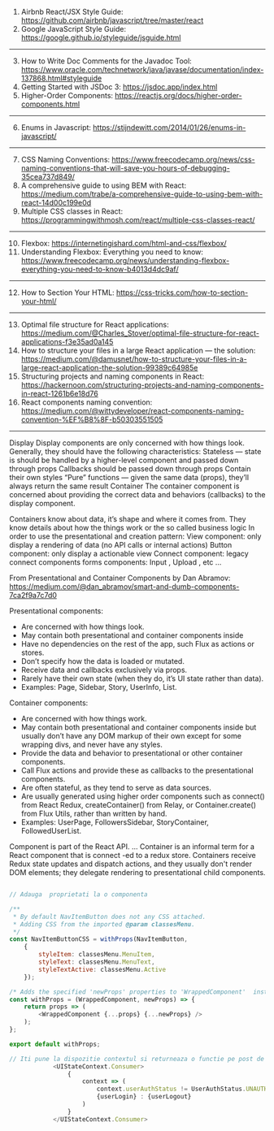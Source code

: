 1. Airbnb React/JSX Style Guide: https://github.com/airbnb/javascript/tree/master/react
2. Google JavaScript Style Guide: https://google.github.io/styleguide/jsguide.html
---
3. How to Write Doc Comments for the Javadoc Tool: https://www.oracle.com/technetwork/java/javase/documentation/index-137868.html#styleguide
4. Getting Started with JSDoc 3: https://jsdoc.app/index.html
5. Higher-Order Components: https://reactjs.org/docs/higher-order-components.html
---
6. Enums in Javascript: https://stijndewitt.com/2014/01/26/enums-in-javascript/
---
7. CSS Naming Conventions: https://www.freecodecamp.org/news/css-naming-conventions-that-will-save-you-hours-of-debugging-35cea737d849/
8. A comprehensive guide to using BEM with React: https://medium.com/trabe/a-comprehensive-guide-to-using-bem-with-react-14d00c199e0d
9. Multiple CSS classes in React: https://programmingwithmosh.com/react/multiple-css-classes-react/
---
10. Flexbox: https://internetingishard.com/html-and-css/flexbox/
11. Understanding Flexbox: Everything you need to know: https://www.freecodecamp.org/news/understanding-flexbox-everything-you-need-to-know-b4013d4dc9af/
---
12. How to Section Your HTML: https://css-tricks.com/how-to-section-your-html/
---
13. Optimal file structure for React applications: https://medium.com/@Charles_Stover/optimal-file-structure-for-react-applications-f3e35ad0a145
14. How to structure your files in a large React application — the solution: https://medium.com/@damusnet/how-to-structure-your-files-in-a-large-react-application-the-solution-99389c64985e
15. Structuring projects and naming components in React: https://hackernoon.com/structuring-projects-and-naming-components-in-react-1261b6e18d76
16. React components naming convention: https://medium.com/@wittydeveloper/react-components-naming-convention-%EF%B8%8F-b50303551505
---

Display
Display components are only concerned with how things look. Generally, they should have the following characteristics:
Stateless — state is should be handled by a higher-level component and passed down through props
Callbacks should be passed down through props
Contain their own styles
“Pure” functions — given the same data (props), they’ll always return the same result
Container
The container component is concerned about providing the correct data and behaviors (callbacks) to the display component. 

Containers know about data, it’s shape and where it comes from. They know details about how the things work or the so called business logic
In order to use the presentational and creation pattern: 
View component: only display a rendering of data (no API calls or internal actions)
Button component: only display a actionable view
Connect component: legacy connect components
forms components: Input , Upload , etc …

From Presentational and Container Components by Dan Abramov: https://medium.com/@dan_abramov/smart-and-dumb-components-7ca2f9a7c7d0

Presentational components:
* Are concerned with how things look.
* May contain both presentational and container components inside
* Have no dependencies on the rest of the app, such Flux as actions or stores.
* Don’t specify how the data is loaded or mutated.
* Receive data and callbacks exclusively via props.
* Rarely have their own state (when they do, it’s UI state rather than data).
* Examples: Page, Sidebar, Story, UserInfo, List.

Container components:
* Are concerned with how things work.
* May contain both presentational and container components inside but usually don’t have any DOM markup of their own except for some wrapping divs, and never have any styles.
* Provide the data and behavior to presentational or other container components.
* Call Flux actions and provide these as callbacks to the presentational components.
* Are often stateful, as they tend to serve as data sources.
* Are usually generated using higher order components such as connect() from React Redux, createContainer() from Relay, or Container.create() from Flux Utils, rather than written by hand.
* Examples: UserPage, FollowersSidebar, StoryContainer, FollowedUserList.


Component is part of the React API. ... Container is an informal term for a React component that is connect -ed to a redux store. Containers receive Redux state updates and dispatch actions, and they usually don't render DOM elements; they delegate rendering to presentational child components.
```js

// Adauga  proprietati la o componenta

/**
 * By default NavItemButton does not any CSS attached. 
 * Adding CSS from the imported @param classesMenu.
 */
const NavItemButtonCSS = withProps(NavItemButton, 
    {
        styleItem: classesMenu.MenuItem, 
        styleText: classesMenu.MenuText, 
        styleTextActive: classesMenu.Active
    });

/* Adds the specified 'newProps' properties to 'WrappedComponent'  instance */
const withProps = (WrappedComponent, newProps) => {
    return props => (
        <WrappedComponent {...props} {...newProps} />
    );
};

export default withProps;
```

```js
// Iti pune la dispozitie contextul si returneaza o functie pe post de componenta
            <UIStateContext.Consumer>
                { 
                    context => (
                        context.userAuthStatus != UserAuthStatus.UNAUTHENTICATED ?
                        {userLogin} : {userLogout} 
                    )
                }
            </UIStateContext.Consumer>
```